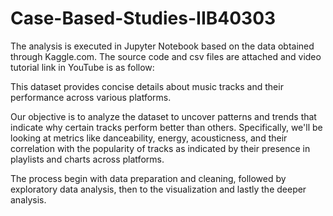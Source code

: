 # Case-Based-Studies-IIB40303

The analysis is executed in Jupyter Notebook based on the data obtained through Kaggle.com. The source code and csv files are attached and video tutorial link in YouTube is as follow: 

This dataset provides concise details about music tracks and their performance across various platforms.

Our objective is to analyze the dataset to uncover patterns and trends that indicate why certain tracks perform better than others. Specifically, we'll be looking at metrics like danceability, energy, acousticness, and their correlation with the popularity of tracks as indicated by their presence in playlists and charts across platforms.

The process begin with data preparation and cleaning, followed by exploratory data analysis, then to the visualization and lastly the deeper analysis.
